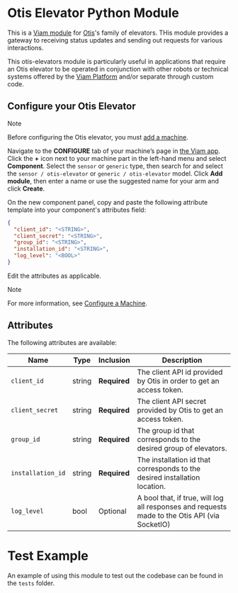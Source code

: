 # Otis Elevator Python Module

This is a [Viam module](https://docs.viam.com/manage/configuration/#modules) for [Otis](https://www.otis.com/en/us)'s family of elevators. THis module provides a gateway to receiving status updates and sending out requests for various interactions.

This otis-elevators module is particularly useful in applications that require an Otis elevator to be operated in conjunction with other robots or technical systems offered by the [Viam Platform](https://www.viam.com/) and/or separate through custom code. 

## Configure your Otis Elevator

> [!NOTE]
> Before configuring the Otis elevator, you must [add a machine](https://docs.viam.com/fleet/machines/#add-a-new-machine).

Navigate to the **CONFIGURE** tab of your machine’s page in [the Viam app](https://app.viam.com/). Click the **+** icon next to your machine part in the left-hand menu and select **Component**. Select the `sensor` or `generic` type, then search for and select the `sensor / otis-elevator` or `generic / otis-elevator` model. Click **Add module**, then enter a name or use the suggested name for your arm and click **Create**.

On the new component panel, copy and paste the following attribute template into your component's attributes field:

```json
{
  "client_id": "<STRING>",
  "client_secret": "<STRING>",
  "group_id": "<STRING>",
  "installation_id": "<STRING>",
  "log_level": "<BOOL>"
}
```

Edit the attributes as applicable.

> [!NOTE]
> For more information, see [Configure a Machine](https://docs.viam.com/build/configure/).

## Attributes

The following attributes are available:

| Name | Type | Inclusion | Description |
| ---- | ---- | --------- | ----------- |
| `client_id` | string | **Required** | The client API id provided by Otis in order to get an access token.  |
| `client_secret` | string | **Required** | The client API secret provided by Otis to get an access token.  |
| `group_id` | string | **Required** | The group id that corresponds to the desired group of elevators.  |
| `installation_id` | string | **Required** | The installation id that corresponds to the desired installation location.  |
| `log_level` | bool | Optional | A bool that, if true, will log all responses and requests made to the Otis API (via SocketIO) |


# Test Example

An example of using this module to test out the codebase can be found in the `tests` folder.